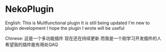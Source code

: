 # NekoPlugin
English:
This is Multfunctional plugin
It is still being updated
I'm new to plugin development
I hope the plugin I wrote will be useful

Chinese:
这是一个多功能插件
现在还在持续更新
而我是一个刚学习开发插件的人
希望我的插件能有用处QAQ
